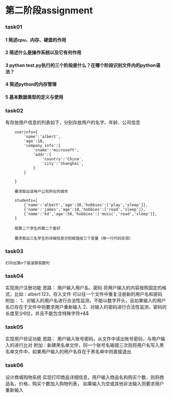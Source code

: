 # 第二阶段assignment
### task01
  #### 1 简述cpu、内存、硬盘的作用
  #### 2 简述什么是操作系统以及它有何作用
  #### 3 python test.py执行的三个阶段是什么？在哪个阶段识别文件内的python语法？
  #### 4 简述python的内存管理
  #### 5 基本数据类型的定义与使用
### task02
  有存放用户信息的列表如下，分别存放用户的名字、年龄、公司信息
  
		userinfo={
			'name':'albert',
			'age':18,
			'company_info':{
				'cname':'microsoft',
				'addr':{
					'country':'China',
					'city':'Shanghai',
				}
			}

		}
		
		要求取出该用户公司所在的城市

		students=[
		    {'name':'albert','age':38,'hobbies':['play','sleep']},
		    {'name':'james','age':18,'hobbies':['read','sleep']},
		    {'name':'kd','age':58,'hobbies':['music','read','sleep']},
		]
		
		取第二个学生的第二个爱好

		要求取出三名学生的详细信息分别赋值给三个变量（用一行代码实现）
### task03 
	打印出第n个斐波那契数列
### task04
实现用户注册功能
思路：
    用户输入用户名、密码
    将用户输入的内容按照固定的格式，比如：albert:123，存入文件
    可以往一个文件中重复注册新的用户名和密码
    附加：
       1、对输入的用户名进行合法性监测，不能以数字开头，且如果输入的用户名已存在于文件中则要求用户重新输入
       2、对输入的密码进行合法性监测，密码的长度至少6位，并且不能包含特殊字符*&$
### task05
实现用户验证功能
思路：
    用户输入账号密码，从文件中读出账号密码，与用户输入的进行比对
    附加：新建黑名单文件，同一个账号名输错三次则将用户名写入黑名单文件中，如果用户输入的用户名存在于黑名单中则直接退出
### task06
设计商城购物系统
	实现打印商品详细信息，用户输入商品名和购买个数，则将商品名，价格，购买个数加入购物列表，
	如果输入为空或其他非法输入则要求用户重新输入　
